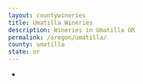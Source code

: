 ```yaml
---
layout: countywineries
title: Umatilla Wineries
description: Wineries in Umatilla OR
permalink: /oregon/umatilla/
county: umatilla
state: or
---
```

-
